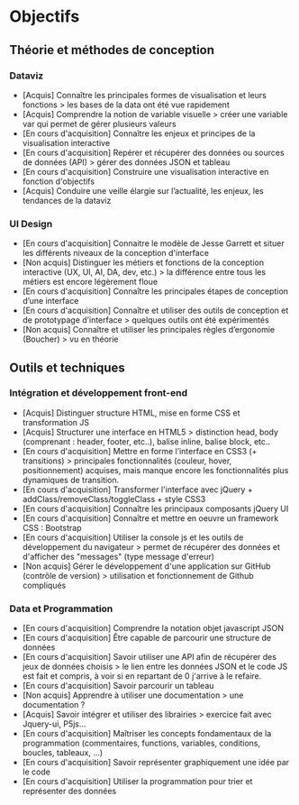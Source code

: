 # Objectifs

## Théorie et méthodes de conception

### Dataviz
- [Acquis] Connaître les principales formes de visualisation et leurs fonctions > les bases de la data ont été vue rapidement
- [Acquis] Comprendre la notion de variable visuelle > créer une variable var qui permet de gérer plusieurs valeurs
- [En cours d'acquisition] Connaître les enjeux et principes de la visualisation interactive
- [En cours d'acquisition] Repérer et récupérer des données ou sources de données (API) > gérer des données JSON et tableau
- [En cours d'acquisition] Construire une visualisation interactive en fonction d'objectifs
- [Acquis] Conduire une veille élargie sur l’actualité, les enjeux, les tendances de la dataviz

### UI Design
- [En cours d'acquisition] Connaitre le modèle de Jesse Garrett et situer les différents niveaux de la conception d'interface
- [Non acquis] Distinguer les métiers et fonctions de la conception interactive (UX, UI, AI, DA, dev, etc.) > la différence entre tous les métiers est encore légèrement floue
- [En cours d'acquisition] Connaître les principales étapes de conception d’une interface
- [En cours d'acquisition] Connaître et utiliser des outils de conception et de prototypage d’interface > quelques outils ont été expérimentés
- [Non acquis] Connaître et utiliser les principales règles d’ergonomie (Boucher) > vu en théorie

## Outils et techniques

### Intégration et développement front-end
- [Acquis] Distinguer structure HTML, mise en forme CSS et transformation JS
- [Acquis] Structurer une interface en HTML5 > distinction head, body (comprenant : header, footer, etc..), balise inline, balise block, etc..
- [En cours d'acquisition] Mettre en forme l’interface en CSS3 (+ transitions) > principales fonctionnalités (couleur, hover, positionnement) acquises, mais manque encore les fonctionnalités plus dynamiques de transition.
- [En cours d'acquisition] Transformer l'interface avec jQuery + addClass/removeClass/toggleClass + style CSS3
- [En cours d'acquisition] Connaître les principaux composants jQuery UI
- [En cours d'acquisition] Connaître et mettre en oeuvre un framework CSS : Bootstrap
- [En cours d'acquisition] Utiliser la console js et les outils de développement du navigateur > permet de récupérer des données et d'afficher des "messages" (type message d'erreur)
- [Non acquis] Gérer le développement d'une application sur GitHub (contrôle de version) > utilisation et fonctionnement de Github compliqués

### Data et Programmation
- [En cours d'acquisition] Comprendre la notation objet javascript JSON
- [En cours d'acquisition] Être capable de parcourir une structure de données
- [En cours d'acquisition] Savoir utiliser une API afin de récupérer des jeux de données choisis > le lien entre les données JSON et le code JS est fait et compris, à voir si en repartant de 0 j'arrive à le refaire.
- [En cours d'acquisition] Savoir parcourir un tableau
- [Non acquis] Apprendre à utiliser une documentation > une documentation ?
- [Acquis] Savoir intégrer et utiliser des librairies > exercice fait avec Jquery-ui, P5js...
- [En cours d'acquisition] Maîtriser les concepts fondamentaux de la programmation (commentaires, functions, variables, conditions, boucles, tableaux, ...)
- [En cours d'acquisition] Savoir représenter graphiquement une idée par le code
- [En cours d'acquisition] Utiliser la programmation pour trier et représenter des données
